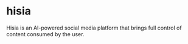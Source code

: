 # hisia
Hisia is an AI-powered social media platform that brings full control of content consumed by the user.
